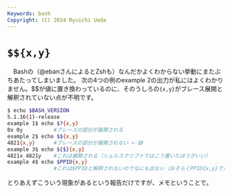 ```yaml
---
Keywords: bash
Copyright: (C) 2024 Ryuichi Ueda
---
```


# `$${x,y}`

　Bashの（@ebanさんによるとZshも）なんだかよくわからない挙動にまたぶちあたってしまいました。
次の4つの例のexample 2の出力が私にはよくわかりません。$$が値に置き換わっているのに、そのうしろの`{x,y}`がブレース展開と解釈されていない点が不明です。

```bash
$ echo $BASH_VERSION
5.1.16(1)-release
example 1$ echo $?{x,y}
0x 0y          #ブレースの部分が展開される
example 2$ echo $${x,y}
4821{x,y}      #ブレースの部分が展開されない <-謎
example 3$ echo ${$}{x,y} 
4821x 4821y    #これは展開される（シェルスクリプトではこう書いたほうがいい）
example 4$ echo $PPID{x,y}
               #これは$PPIDと解釈されないのでなにも出ない（おそらくPPID{x,y}でひとかたまりの単語として解釈されている）
```

とりあえずこういう現象があるという報告だけですが、メモということで。
